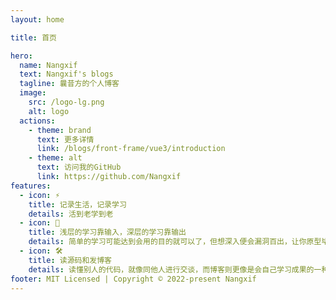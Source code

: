 ```yaml
---
layout: home

title: 首页

hero:
  name: Nangxif
  text: Nangxif's blogs
  tagline: 曩昔方的个人博客
  image:
    src: /logo-lg.png
    alt: logo
  actions:
    - theme: brand
      text: 更多详情
      link: /blogs/front-frame/vue3/introduction
    - theme: alt
      text: 访问我的GitHub
      link: https://github.com/Nangxif
features:
  - icon: ⚡️ 
    title: 记录生活，记录学习
    details: 活到老学到老
  - icon: 🖖
    title: 浅层的学习靠输入，深层的学习靠输出
    details: 简单的学习可能达到会用的目的就可以了，但想深入便会漏洞百出，让你原型毕露，所以对原理和细节的捕捉要融会贯通，更要进行系统性的学习
  - icon: 🛠️
    title: 读源码和发博客
    details: 读懂别人的代码，就像同他人进行交谈，而博客则更像是会自己学习成果的一种展示，最重要的是取悦自己，而非在意那些
footer: MIT Licensed | Copyright © 2022-present Nangxif
---
```

